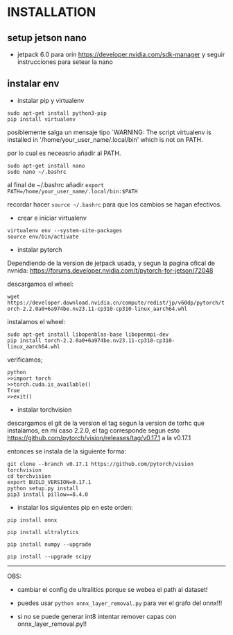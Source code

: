 # INSTALLATION

## setup jetson nano 

* jetpack 6.0 para orin https://developer.nvidia.com/sdk-manager y seguir instrucciones para setear la nano

## instalar env

* instalar pip y virtualenv

```
sudo apt-get install python3-pip
pip install virtualenv
```

posiblemente salga un mensaje tipo `WARNING: The script virtualenv is installed in '/home/your_user_name/.local/bin' which is not on PATH.

por lo cual es neceasrio añadir al PATH.

```
sudo apt-get install nano
sudo nano ~/.bashrc
```
al final de ~/.bashrc añadir `export PATH=/home/your_user_name/.local/bin:$PATH`

recordar hacer `source ~/.bashrc` para que los cambios se hagan efectivos.

* crear e iniciar virtualenv

```
virtualenv env --system-site-packages
source env/bin/activate
```
* instalar pytorch

Dependiendo de la version de jetpack usada, y segun la pagina ofical de nvnida: https://forums.developer.nvidia.com/t/pytorch-for-jetson/72048

descargamos el wheel:

`wget https://developer.download.nvidia.cn/compute/redist/jp/v60dp/pytorch/torch-2.2.0a0+6a974be.nv23.11-cp310-cp310-linux_aarch64.whl`


instalamos el wheel:

```
sudo apt-get install libopenblas-base libopenmpi-dev  
pip install torch-2.2.0a0+6a974be.nv23.11-cp310-cp310-linux_aarch64.whl
```

verificamos;

```
python
>>import torch
>>torch.cuda.is_available()
True
>>exit()
```

* instalar torchvision

descargamos el git de la version el tag segun la version de torhc que instalamos, en mi caso 2.2.0, el tag corresponde segun esto https://github.com/pytorch/vision/releases/tag/v0.17.1
a la v0.17.1

entonces se instala de la siguiente forma:

```
git clone --branch v0.17.1 https://github.com/pytorch/vision torchvision
cd torchvision
export BUILD_VERSION=0.17.1
python setup.py install
pip3 install pillow==8.4.0
```

* instalar los siguientes pip en este orden: 

`pip install onnx`


`pip install ultralytics`

`pip install numpy --upgrade`

`pip install --upgrade scipy`

---

OBS:

- cambiar el config de ultralitics porque se webea el path al dataset!

- puedes usar `python onnx_layer_removal.py` para ver el grafo del onnx!!!

- si no se puede generar int8 intentar remover capas con onnx_layer_removal.py!!
